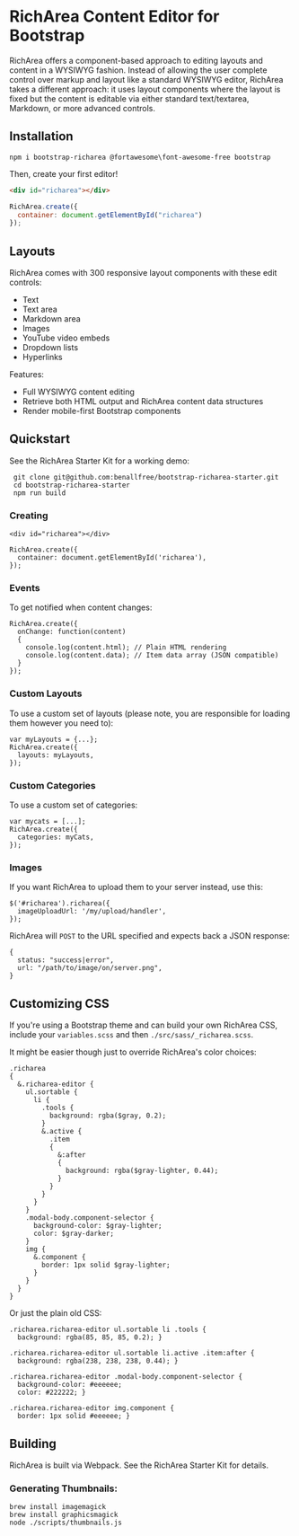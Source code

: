 # RichArea Content Editor for Bootstrap

RichArea offers a component-based approach to editing layouts and content in a WYSIWYG fashion. Instead of allowing the user complete control over markup and layout like a standard WYSIWYG editor, RichArea takes a different approach: it uses layout components where the layout is fixed but the content is editable via either standard text/textarea, Markdown, or more advanced controls.

## Installation

```
npm i bootstrap-richarea @fortawesome\font-awesome-free bootstrap
```

Then, create your first editor!

```html
<div id="richarea"></div>
```

```javascript
RichArea.create({
  container: document.getElementById("richarea")
});
```

## Layouts

RichArea comes with 300 responsive layout components with these edit controls:

- Text
- Text area
- Markdown area
- Images
- YouTube video embeds
- Dropdown lists
- Hyperlinks

Features:

- Full WYSIWYG content editing
- Retrieve both HTML output and RichArea content data structures
- Render mobile-first Bootstrap components

## Quickstart

See the RichArea Starter Kit for a working demo:

     git clone git@github.com:benallfree/bootstrap-richarea-starter.git
     cd bootstrap-richarea-starter
     npm run build

### Creating

    <div id="richarea"></div>

    RichArea.create({
      container: document.getElementById('richarea'),
    });

### Events

To get notified when content changes:

    RichArea.create({
      onChange: function(content)
      {
        console.log(content.html); // Plain HTML rendering
        console.log(content.data); // Item data array (JSON compatible)
      }
    });

### Custom Layouts

To use a custom set of layouts (please note, you are responsible for loading them however you need to):

    var myLayouts = {...};
    RichArea.create({
      layouts: myLayouts,
    });

### Custom Categories

To use a custom set of categories:

    var mycats = [...];
    RichArea.create({
      categories: myCats,
    });

### Images

If you want RichArea to upload them to your server instead, use this:

    $('#richarea').richarea({
      imageUploadUrl: '/my/upload/handler',
    });

RichArea will `POST` to the URL specified and expects back a JSON response:

    {
      status: "success|error",
      url: "/path/to/image/on/server.png",
    }

## Customizing CSS

If you're using a Bootstrap theme and can build your own RichArea CSS, include your `variables.scss` and then `./src/sass/_richarea.scss`.

It might be easier though just to override RichArea's color choices:

    .richarea
    {
      &.richarea-editor {
        ul.sortable {
          li {
            .tools {
              background: rgba($gray, 0.2);
            }
            &.active {
              .item
              {
                &:after
                {
                  background: rgba($gray-lighter, 0.44);
                }
              }
            }
          }
        }
        .modal-body.component-selector {
          background-color: $gray-lighter;
          color: $gray-darker;
        }
        img {
          &.component {
            border: 1px solid $gray-lighter;
          }
        }
      }
    }

Or just the plain old CSS:

    .richarea.richarea-editor ul.sortable li .tools {
      background: rgba(85, 85, 85, 0.2); }

    .richarea.richarea-editor ul.sortable li.active .item:after {
      background: rgba(238, 238, 238, 0.44); }

    .richarea.richarea-editor .modal-body.component-selector {
      background-color: #eeeeee;
      color: #222222; }

    .richarea.richarea-editor img.component {
      border: 1px solid #eeeeee; }

## Building

RichArea is built via Webpack. See the RichArea Starter Kit for details.

### Generating Thumbnails:

    brew install imagemagick
    brew install graphicsmagick
    node ./scripts/thumbnails.js
